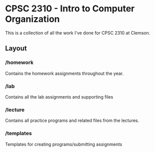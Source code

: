# CPSC 2310 - Intro to Computer Organization
This is a collection of all the work I've done for CPSC 2310 at Clemson.
## Layout
### /homework
Contains the homework assignments throughout the year.
### /lab
Contains all the lab assignments and supporting files
### /lecture
Contains all practice programs and related files from the lectures.
### /templates
Templates for creating programs/submitting assignments